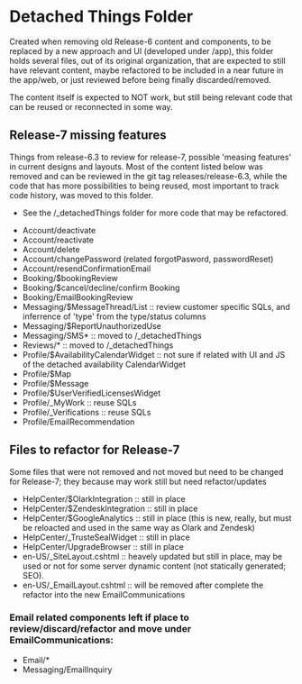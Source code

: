 # Detached Things Folder

Created when removing old Release-6 content and components, to be replaced by a new approach and UI (developed under /app), this folder holds several files, out of its original organization, that are expected to still have relevant content, maybe refactored to be included in a near future in the app/web, or just reviewed before being finally discarded/removed.

The content itself is expected to NOT work, but still being relevant code that can be reused or reconnected in some way.

## Release-7 missing features

Things from release-6.3 to review for release-7, possible 'measing features' in current designs and layouts.
Most of the content listed below was removed and can be reviewed in the git tag releases/release-6.3,
while the code that has more possibilities to being reused, most important to track code history, was moved to this folder.


* See the /_detachedThings folder for more code that may be refactored.

- Account/deactivate
- Account/reactivate
- Account/delete
- Account/changePassword (related forgotPasword, passwordReset)
- Account/resendConfirmationEmail
- Booking/$bookingReview
- Booking/$cancel/decline/confirm Booking
- Booking/EmailBookingReview
- Messaging/$MessageThread/List :: review customer specific SQLs, and inferrence of 'type' from the type/status columns
- Messaging/$ReportUnauthorizedUse
- Messaging/SMS* :: moved to /_detachedThings
- Reviews/* :: moved to /_detachedThings
- Profile/$AvailabilityCalendarWidget :: not sure if related with UI and JS of the detached availability CalendarWidget
- Profile/$Map
- Profile/$Message
- Profile/$UserVerifiedLicensesWidget
- Profile/_MyWork :: reuse SQLs
- Profile/_Verifications :: reuse SQLs
- Profile/EmailRecommendation

## Files to refactor for Release-7

Some files that were not removed and not moved but need to be changed for Release-7; they because may work still but need refactor/updates

- HelpCenter/$OlarkIntegration :: still in place
- HelpCenter/$ZendeskIntegration :: still in place
- HelpCenter/$GoogleAnalytics :: still in place (this is new, really, but must be reloacted and used in the same way as Olark and Zendesk)
- HelpCenter/_TrusteSealWidget :: still in place
- HelpCenter/UpgradeBrowser :: still in place
- en-US/_SiteLayout.cshtml :: heavely updated but still in place, may be used or not for some server dynamic content (not statically generated; SEO).
- en-US/_EmailLayout.cshtml :: will be removed after complete the refactor into the new EmailCommunications

### Email related components left if place to review/discard/refactor and move under EmailCommunications:

- Email/*
- Messaging/EmailInquiry
